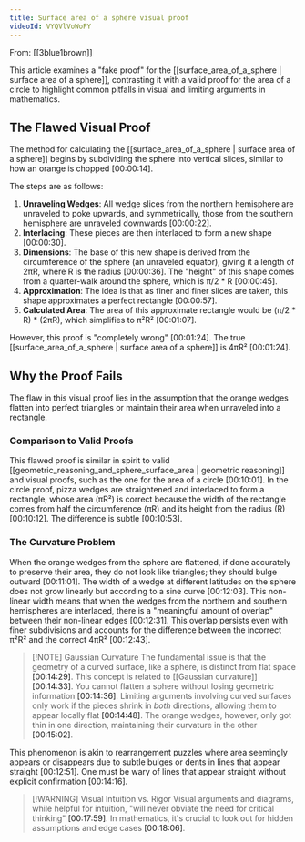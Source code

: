 ```yaml
---
title: Surface area of a sphere visual proof
videoId: VYQVlVoWoPY
---
```


From: [[3blue1brown]] <br/> 

This article examines a "fake proof" for the [[surface_area_of_a_sphere | surface area of a sphere]], contrasting it with a valid proof for the area of a circle to highlight common pitfalls in visual and limiting arguments in mathematics.

## The Flawed Visual Proof

The method for calculating the [[surface_area_of_a_sphere | surface area of a sphere]] begins by subdividing the sphere into vertical slices, similar to how an orange is chopped <a class="yt-timestamp" data-t="00:00:14">[00:00:14]</a>.

The steps are as follows:
1.  **Unraveling Wedges**: All wedge slices from the northern hemisphere are unraveled to poke upwards, and symmetrically, those from the southern hemisphere are unraveled downwards <a class="yt-timestamp" data-t="00:00:22">[00:00:22]</a>.
2.  **Interlacing**: These pieces are then interlaced to form a new shape <a class="yt-timestamp" data-t="00:00:30">[00:00:30]</a>.
3.  **Dimensions**: The base of this new shape is derived from the circumference of the sphere (an unraveled equator), giving it a length of 2πR, where R is the radius <a class="yt-timestamp" data-t="00:00:36">[00:00:36]</a>. The "height" of this shape comes from a quarter-walk around the sphere, which is π/2 * R <a class="yt-timestamp" data-t="00:00:45">[00:00:45]</a>.
4.  **Approximation**: The idea is that as finer and finer slices are taken, this shape approximates a perfect rectangle <a class="yt-timestamp" data-t="00:00:57">[00:00:57]</a>.
5.  **Calculated Area**: The area of this approximate rectangle would be (π/2 * R) * (2πR), which simplifies to π²R² <a class="yt-timestamp" data-t="00:01:07">[00:01:07]</a>.

However, this proof is "completely wrong" <a class="yt-timestamp" data-t="00:01:24">[00:01:24]</a>. The true [[surface_area_of_a_sphere | surface area of a sphere]] is 4πR² <a class="yt-timestamp" data-t="00:01:24">[00:01:24]</a>.

## Why the Proof Fails

The flaw in this visual proof lies in the assumption that the orange wedges flatten into perfect triangles or maintain their area when unraveled into a rectangle.

### Comparison to Valid Proofs
This flawed proof is similar in spirit to valid [[geometric_reasoning_and_sphere_surface_area | geometric reasoning]] and visual proofs, such as the one for the area of a circle <a class="yt-timestamp" data-t="00:10:01">[00:10:01]</a>. In the circle proof, pizza wedges are straightened and interlaced to form a rectangle, whose area (πR²) is correct because the width of the rectangle comes from half the circumference (πR) and its height from the radius (R) <a class="yt-timestamp" data-t="00:10:12">[00:10:12]</a>. The difference is subtle <a class="yt-timestamp" data-t="00:10:53">[00:10:53]</a>.

### The Curvature Problem
When the orange wedges from the sphere are flattened, if done accurately to preserve their area, they do not look like triangles; they should bulge outward <a class="yt-timestamp" data-t="00:11:01">[00:11:01]</a>. The width of a wedge at different latitudes on the sphere does not grow linearly but according to a sine curve <a class="yt-timestamp" data-t="00:12:03">[00:12:03]</a>.
This non-linear width means that when the wedges from the northern and southern hemispheres are interlaced, there is a "meaningful amount of overlap" between their non-linear edges <a class="yt-timestamp" data-t="00:12:31">[00:12:31]</a>. This overlap persists even with finer subdivisions and accounts for the difference between the incorrect π²R² and the correct 4πR² <a class="yt-timestamp" data-t="00:12:43">[00:12:43]</a>.

> [!NOTE] Gaussian Curvature
> The fundamental issue is that the geometry of a curved surface, like a sphere, is distinct from flat space <a class="yt-timestamp" data-t="00:14:29">[00:14:29]</a>. This concept is related to [[Gaussian curvature]] <a class="yt-timestamp" data-t="00:14:33">[00:14:33]</a>. You cannot flatten a sphere without losing geometric information <a class="yt-timestamp" data-t="00:14:36">[00:14:36]</a>. Limiting arguments involving curved surfaces only work if the pieces shrink in *both* directions, allowing them to appear locally flat <a class="yt-timestamp" data-t="00:14:48">[00:14:48]</a>. The orange wedges, however, only got thin in one direction, maintaining their curvature in the other <a class="yt-timestamp" data-t="00:15:02">[00:15:02]</a>.

This phenomenon is akin to rearrangement puzzles where area seemingly appears or disappears due to subtle bulges or dents in lines that appear straight <a class="yt-timestamp" data-t="00:12:51">[00:12:51]</a>. One must be wary of lines that appear straight without explicit confirmation <a class="yt-timestamp" data-t="00:14:16">[00:14:16]</a>.

> [!WARNING] Visual Intuition vs. Rigor
> Visual arguments and diagrams, while helpful for intuition, "will never obviate the need for critical thinking" <a class="yt-timestamp" data-t="00:17:59">[00:17:59]</a>. In mathematics, it's crucial to look out for hidden assumptions and edge cases <a class="yt-timestamp" data-t="00:18:06">[00:18:06]</a>.